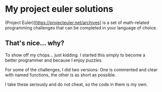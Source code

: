 # My project euler solutions
(Project Euler)[https://projecteuler.net/archives] is a set of math-related programming challenges that can be completed in your language of choice.

## That's nice... why?

To show off my chops... just kidding. I started this simply to become a better programmer and because I enjoy puzzles.

For some of the challenges, I did two versions: One is commented and clear with named functions, the other is as short as possible.

I take these seriously and do not cheat, so the code in them is my own.
